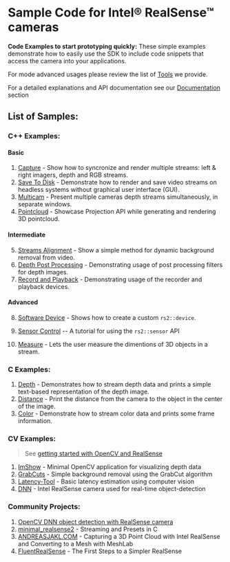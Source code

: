 # Sample Code for Intel® RealSense™ cameras
**Code Examples to start prototyping quickly:** These simple examples demonstrate how to easily use the SDK to include code snippets that access the camera into your applications.  

For mode advanced usages please review the list of [Tools](../tools) we provide.

For a detailed explanations and API documentation see our [Documentation](../doc) section

## List of Samples:
### C++ Examples:
#### Basic
1. [Capture](./capture) - Show how to syncronize and render multiple streams: left & right imagers, depth and RGB streams.
2. [Save To Disk](./save-to-disk) - Demonstrate how to render and save video streams on headless systems without graphical user interface (GUI).
3. [Multicam](./multicam) - Present multiple cameras depth streams simultaneously, in separate windows.
4. [Pointcloud](./pointcloud) - Showcase Projection API while generating and rendering 3D pointcloud.
#### Intermediate
5. [Streams Alignment](./align) - Show a simple method for dynamic background removal from video.
6. [Depth Post Processing](./post-processing) - Demonstrating usage of post processing filters for depth images.
7. [Record and Playback](./record-playback) - Demonstrating usage of the recorder and playback devices.
#### Advanced
8. [Software Device](./software-device) - Shows how to create a custom `rs2::device`.

6. [Sensor Control](./sensor-control) -- A tutorial for using the `rs2::sensor` API
7. [Measure](./measure) - Lets the user measure the dimentions of 3D objects in a stream.

### C Examples:
1. [Depth](./C/depth) - Demonstrates how to stream depth data and prints a simple text-based representation of the depth image.
2. [Distance](./C/distance) - Print the distance from the camera to the object in the center of the image.
3. [Color](./C/color) - Demonstrate how to stream color data and prints some frame information.

### CV Examples:

> See [getting started with OpenCV and RealSense](https://github.com/IntelRealSense/librealsense/tree/master/wrappers/opencv)

1. [ImShow](../wrappers/opencv/imshow) - Minimal OpenCV application for visualizing depth data
2. [GrabCuts](../wrappers/opencv/grabcuts) - Simple background removal using the GrabCut algorithm
3. [Latency-Tool](../wrappers/opencv/latency-tool) - Basic latency estimation using computer vision
3. [DNN](../wrappers/opencv/dnn) - Intel RealSense camera used for real-time object-detection

### Community Projects:

1. [OpenCV DNN object detection with RealSense camera](https://github.com/twMr7/rscvdnn)
2. [minimal_realsense2](https://github.com/SirDifferential/minimal_realsense2) - Streaming and Presets in C
3. [ANDREASJAKL.COM](https://www.andreasjakl.com/capturing-3d-point-cloud-intel-realsense-converting-mesh-meshlab/) - Capturing a 3D Point Cloud with Intel RealSense and Converting to a Mesh with MeshLab
4. [FluentRealSense](https://www.codeproject.com/Articles/1233892/FluentRealSense-The-First-Steps-to-a-Simpler-RealS) - The First Steps to a Simpler RealSense
